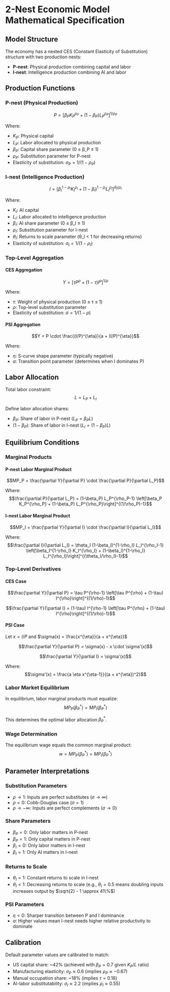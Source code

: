 # 2-Nest Economic Model Mathematical Specification

## Model Structure

The economy has a nested CES (Constant Elasticity of Substitution) structure with two production nests:
- **P-nest**: Physical production combining capital and labor
- **I-nest**: Intelligence production combining AI and labor

## Production Functions

### P-nest (Physical Production)
$$P = \left[\beta_P K_P^{\rho_P} + (1-\beta_P) L_P^{\rho_P}\right]^{1/\rho_P}$$

Where:
- $K_P$: Physical capital
- $L_P$: Labor allocated to physical production
- $\beta_P$: Capital share parameter (0 ≤ β_P ≤ 1)
- $\rho_P$: Substitution parameter for P-nest
- Elasticity of substitution: $\sigma_P = 1/(1-\rho_P)$

### I-nest (Intelligence Production)
$$I = \left[\beta_I^{1-\rho_I} K_I^{\rho_I} + (1-\beta_I)^{1-\rho_I} L_I^{\rho_I}\right]^{\theta_I/\rho_I}$$

Where:
- $K_I$: AI capital
- $L_I$: Labor allocated to intelligence production
- $\beta_I$: AI share parameter (0 ≤ β_I ≤ 1)
- $\rho_I$: Substitution parameter for I-nest
- $\theta_I$: Returns to scale parameter (θ_I < 1 for decreasing returns)
- Elasticity of substitution: $\sigma_I = 1/(1-\rho_I)$

### Top-Level Aggregation

#### CES Aggregation
$$Y = \left[\tau P^{\rho} + (1-\tau) I^{\rho}\right]^{1/\rho}$$

Where:
- $\tau$: Weight of physical production (0 ≤ τ ≤ 1)
- $\rho$: Top-level substitution parameter
- Elasticity of substitution: $\sigma = 1/(1-\rho)$

#### PSI Aggregation
$$Y = P \cdot \frac{(I/P)^{\eta}}{a + (I/P)^{\eta}}$$

Where:
- $\eta$: S-curve shape parameter (typically negative)
- $a$: Transition point parameter (determines when I dominates P)

## Labor Allocation

Total labor constraint:
$$L = L_P + L_I$$

Define labor allocation shares:
- $\beta_P$: Share of labor in P-nest ($L_P = \beta_P L$)
- $(1-\beta_P)$: Share of labor in I-nest ($L_I = (1-\beta_P) L$)

## Equilibrium Conditions

### Marginal Products

#### P-nest Labor Marginal Product
$$MP_P = \frac{\partial Y}{\partial P} \cdot \frac{\partial P}{\partial L_P}$$

Where:
$$\frac{\partial P}{\partial L_P} = (1-\beta_P) L_P^{\rho_P-1} \left[\beta_P K_P^{\rho_P} + (1-\beta_P) L_P^{\rho_P}\right]^{(1/\rho_P)-1}$$

#### I-nest Labor Marginal Product
$$MP_I = \frac{\partial Y}{\partial I} \cdot \frac{\partial I}{\partial L_I}$$

Where:
$$\frac{\partial I}{\partial L_I} = \theta_I (1-\beta_I)^{1-\rho_I} L_I^{\rho_I-1} \left[\beta_I^{1-\rho_I} K_I^{\rho_I} + (1-\beta_I)^{1-\rho_I} L_I^{\rho_I}\right]^{(\theta_I/\rho_I)-1}$$

### Top-Level Derivatives

#### CES Case
$$\frac{\partial Y}{\partial P} = \tau P^{\rho-1} \left[\tau P^{\rho} + (1-\tau) I^{\rho}\right]^{(1/\rho)-1}$$

$$\frac{\partial Y}{\partial I} = (1-\tau) I^{\rho-1} \left[\tau P^{\rho} + (1-\tau) I^{\rho}\right]^{(1/\rho)-1}$$

#### PSI Case
Let $x = I/P$ and $\sigma(x) = \frac{x^{\eta}}{a + x^{\eta}}$

$$\frac{\partial Y}{\partial P} = \sigma(x) - x \cdot \sigma'(x)$$

$$\frac{\partial Y}{\partial I} = \sigma'(x)$$

Where:
$$\sigma'(x) = \frac{a \eta x^{\eta-1}}{(a + x^{\eta})^2}$$

### Labor Market Equilibrium

In equilibrium, labor marginal products must equalize:
$$MP_P(\beta_P^*) = MP_I(\beta_P^*)$$

This determines the optimal labor allocation $\beta_P^*$.

### Wage Determination

The equilibrium wage equals the common marginal product:
$$w = MP_P(\beta_P^*) = MP_I(\beta_P^*)$$

## Parameter Interpretations

### Substitution Parameters
- $\rho \to 1$: Inputs are perfect substitutes ($\sigma \to \infty$)
- $\rho = 0$: Cobb-Douglas case ($\sigma = 1$)
- $\rho \to -\infty$: Inputs are perfect complements ($\sigma \to 0$)

### Share Parameters
- $\beta_P = 0$: Only labor matters in P-nest
- $\beta_P = 1$: Only capital matters in P-nest
- $\beta_I = 0$: Only labor matters in I-nest
- $\beta_I = 1$: Only AI matters in I-nest

### Returns to Scale
- $\theta_I = 1$: Constant returns to scale in I-nest
- $\theta_I < 1$: Decreasing returns to scale (e.g., $\theta_I = 0.5$ means doubling inputs increases output by $\sqrt{2} - 1 \approx 41\%$)

### PSI Parameters
- $\eta < 0$: Sharper transition between P and I dominance
- $a$: Higher values mean I-nest needs higher relative productivity to dominate

## Calibration

Default parameter values are calibrated to match:
- US capital share: ~42% (achieved with $\beta_P = 0.7$ given $K_P/L$ ratio)
- Manufacturing elasticity: $\sigma_P \approx 0.6$ (implies $\rho_P \approx -0.67$)
- Manual occupation share: ~18% (implies $\tau = 0.18$)
- AI-labor substitutability: $\sigma_I \approx 2.2$ (implies $\rho_I \approx 0.55$)